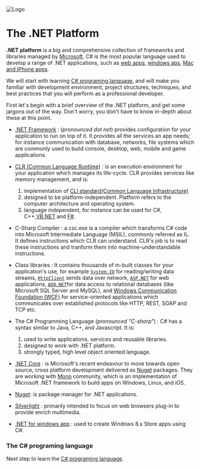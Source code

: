 ![Logo][logo]

# The .NET Platform 

**.NET platform** is a big and comprehensive collection of frameworks and libraries managed by [Microsoft](https://www.microsoft.com/net). C# is the most popular language used to develop a range of .NET applications, such as [web apps][asp], [windows aps][windowaps], [Mac and iPhone apps](https://www.xamarin.com/platform).

We will start with learning [C# programing language](C-Sharp), and will make you familiar with development environment, project structures, techniques, and best practices that you will perform as a professional developer.

First let's begin with a brief overview of the .NET platform, and get some jargons out of the way. Don't worry, you don't have to know in-depth about these at this point.

* [.NET Framework](https://msdn.microsoft.com/en-gb/library/w0x726c2(v=vs.110).aspx) : (_pronounced dot net_) provides configuration for your application to run on top of it. 
It provides all the services an app needs; for instance communication with database, networks, file systems which are commonly used to build console, desktop, web, mobile and game applications.

 * [CLR (Common Language Runtime)](https://msdn.microsoft.com/en-us/library/8bs2ecf4(v=vs.100).aspx) : is an execution environment for your application which manages its life-cycle. CLR provides services like memory management, and is:
     1. implementation of [CLI standard(Common Language Infrastructure)](http://www.ecma-international.org/publications/standards/Ecma-335.htm)
     2. designed to be platform-independent. Platform refers to the computer architecture and operating system.
     3. language independent, for instance can be used for C#, C++,[VB.NET][vbnet] and [F#][fsharp].
 
 * C-Sharp Compiler : a csc.exe is a compiler which transforms C# code into Microsoft Intermediate Language (MSIL), commonly referred as IL. It defines instructions which CLR can understand. CLR's job is to read these instructions and tranform them into machine-understandable instructions.
 
 * Class libraries : It contains thousands of in-built classes for your application's use, for example [`System.IO`][systemio] for reading/writing data streams, [`HttpClient`][httpclient] sends data over network, [`ASP.NET`][asp] for web applications, [`ADO.NET`][ado]for data access to relational databases (like Microsoft SQL Server and MySQL), and [Windows Communication Foundation (WCF)][wcf] for service-oriented applications which communicates over established protocols like HTTP, REST, SOAP and TCP etc.

 * The C# Programming Language (_pronounced "C-sharp"_) : 
  C# has a syntax similar to Java, C++, and Javascript.  It is:
  
    1. used to write applications, services and reusable libraries.
    2. designed to work with .NET platform.
    3. strongly typed, high level object oriented language.

* [.NET Core][core] : is Microsoft's recent endeavour to move towards open source, cross platform development delivered as [Nuget][nuget] packages. They are working with [Mono](http://www.mono-project.com/) community, which is an implementation of Microsoft .NET framework to build apps on Windows, Linux, and iOS.

* [Nuget][nuget]: is package manager for .NET applications.

* [Silverlight](https://www.microsoft.com/silverlight/) : primarily intended to focus on web browsers plug-in to provide enrich multimedia.
  
* [.NET for windows app][windowaps] : used to create Windows 8.x Store apps using C#.

### The C# programing language
Next step to learn the [C# programing language](C-Sharp).

[logo]: https://cloud.githubusercontent.com/assets/5607371/13464681/4b7ca26a-e0b8-11e5-961b-b87dbb971364.png
[asp]:http://www.asp.net/
[ado]:https://msdn.microsoft.com/en-us/library/h43ks021(v=vs.110).aspx
[wcf]:https://msdn.microsoft.com/en-us/library/ms735119(v=vs.90).aspx
[systemio]:https://msdn.microsoft.com/en-us/library/system.io(v=vs.110).aspx
[httpclient]:https://msdn.microsoft.com/en-us/library/system.net.http.httpclient(v=vs.118).aspx
[vbnet]:https://msdn.microsoft.com/en-us/library/aa903378(v=vs.71).aspx
[fsharp]:https://msdn.microsoft.com/en-us/library/dd233154.aspx
[nuget]:https://www.nuget.org/
[windowaps]:https://dev.windows.com/en-us/
[core]:https://blogs.msdn.microsoft.com/dotnet/2014/12/04/introducing-net-core/